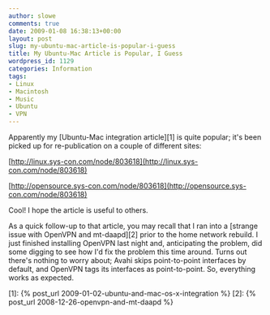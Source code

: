 ```yaml
---
author: slowe
comments: true
date: 2009-01-08 16:38:13+00:00
layout: post
slug: my-ubuntu-mac-article-is-popular-i-guess
title: My Ubuntu-Mac Article is Popular, I Guess
wordpress_id: 1129
categories: Information
tags:
- Linux
- Macintosh
- Music
- Ubuntu
- VPN
---
```


Apparently my [Ubuntu-Mac integration article][1] is quite popular; it's been picked up for re-publication on a couple of different sites:

[http://linux.sys-con.com/node/803618](http://linux.sys-con.com/node/803618)  

[http://opensource.sys-con.com/node/803618](http://opensource.sys-con.com/node/803618)

Cool! I hope the article is useful to others.

As a quick follow-up to that article, you may recall that I ran into a [strange issue with OpenVPN and mt-daapd][2] prior to the home network rebuild. I just finished installing OpenVPN last night and, anticipating the problem, did some digging to see how I'd fix the problem this time around. Turns out there's nothing to worry about; Avahi skips point-to-point interfaces by default, and OpenVPN tags its interfaces as point-to-point. So, everything works as expected.

[1]: {% post_url 2009-01-02-ubuntu-and-mac-os-x-integration %}
[2]: {% post_url 2008-12-26-openvpn-and-mt-daapd %}
